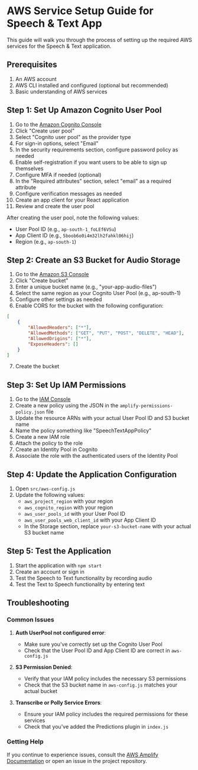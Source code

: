 # AWS Service Setup Guide for Speech & Text App

This guide will walk you through the process of setting up the required AWS services for the Speech & Text application.

## Prerequisites

1. An AWS account
2. AWS CLI installed and configured (optional but recommended)
3. Basic understanding of AWS services

## Step 1: Set Up Amazon Cognito User Pool

1. Go to the [Amazon Cognito Console](https://console.aws.amazon.com/cognito/home)
2. Click "Create user pool"
3. Select "Cognito user pool" as the provider type
4. For sign-in options, select "Email"
5. In the security requirements section, configure password policy as needed
6. Enable self-registration if you want users to be able to sign up themselves
7. Configure MFA if needed (optional)
8. In the "Required attributes" section, select "email" as a required attribute
9. Configure verification messages as needed
10. Create an app client for your React application
11. Review and create the user pool

After creating the user pool, note the following values:
- User Pool ID (e.g., `ap-south-1_foLEf6VSu`)
- App Client ID (e.g., `5boob6o0i4m32lh2fahkl06hij`)
- Region (e.g., `ap-south-1`)

## Step 2: Create an S3 Bucket for Audio Storage

1. Go to the [Amazon S3 Console](https://console.aws.amazon.com/s3/home)
2. Click "Create bucket"
3. Enter a unique bucket name (e.g., "your-app-audio-files")
4. Select the same region as your Cognito User Pool (e.g., ap-south-1)
5. Configure other settings as needed
6. Enable CORS for the bucket with the following configuration:

```json
[
    {
        "AllowedHeaders": ["*"],
        "AllowedMethods": ["GET", "PUT", "POST", "DELETE", "HEAD"],
        "AllowedOrigins": ["*"],
        "ExposeHeaders": []
    }
]
```

7. Create the bucket

## Step 3: Set Up IAM Permissions

1. Go to the [IAM Console](https://console.aws.amazon.com/iam/home)
2. Create a new policy using the JSON in the `amplify-permissions-policy.json` file
3. Update the resource ARNs with your actual User Pool ID and S3 bucket name
4. Name the policy something like "SpeechTextAppPolicy"
5. Create a new IAM role 
6. Attach the policy to the role
7. Create an Identity Pool in Cognito
8. Associate the role with the authenticated users of the Identity Pool

## Step 4: Update the Application Configuration

1. Open `src/aws-config.js`
2. Update the following values:
   - `aws_project_region` with your region
   - `aws_cognito_region` with your region
   - `aws_user_pools_id` with your User Pool ID
   - `aws_user_pools_web_client_id` with your App Client ID
   - In the Storage section, replace `your-s3-bucket-name` with your actual S3 bucket name

## Step 5: Test the Application

1. Start the application with `npm start`
2. Create an account or sign in
3. Test the Speech to Text functionality by recording audio
4. Test the Text to Speech functionality by entering text

## Troubleshooting

### Common Issues

1. **Auth UserPool not configured error**: 
   - Make sure you've correctly set up the Cognito User Pool
   - Check that the User Pool ID and App Client ID are correct in `aws-config.js`

2. **S3 Permission Denied**: 
   - Verify that your IAM policy includes the necessary S3 permissions
   - Check that the S3 bucket name in `aws-config.js` matches your actual bucket

3. **Transcribe or Polly Service Errors**:
   - Ensure your IAM policy includes the required permissions for these services
   - Check that you've added the Predictions plugin in `index.js`

### Getting Help

If you continue to experience issues, consult the [AWS Amplify Documentation](https://docs.amplify.aws/) or open an issue in the project repository. 